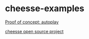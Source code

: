 # cheesse-examples

[Proof of concept: autoplay](https://marianogappa.github.io/cheesse-examples)

[cheesse open source project](https://github.com/marianogappa/cheesse)
